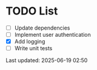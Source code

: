 # TODO List

- [ ] Update dependencies
- [ ] Implement user authentication
- [x] Add logging
- [ ] Write unit tests

Last updated: 2025-06-19 02:50
